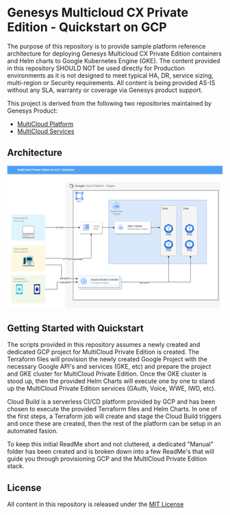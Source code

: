 # Genesys Multicloud CX Private Edition - Quickstart on GCP

The purpose of this repository is to provide sample platform reference architecture for deploying Genesys Multicloud CX Private Edition containers and Helm charts to Google Kubernetes Engine (GKE).  The content provided in this repository SHOULD NOT be used directly for Production environments as it is not designed to meet typical HA, DR, service sizing, multi-region or Security requirements.  All content is being provided AS-IS without any SLA, warranty or coverage via Genesys product support.

This project is derived from the following two repositories maintained by Genesys Product:
* [MultiCloud Platform](https://github.com/genesys/multicloud-platform)
* [MultiCloud Services](https://github.com/genesys/multicloud-services)

## Architecture

![Quickstart - User Diagram](diagrams/Quickstart-on-GCP-Quickstart-User.png)

## Getting Started with Quickstart
The scripts provided in this repository assumes a newly created and dedicated GCP project for MultiCloud Private Edition is created. The Terraform files will provision the newly created Google Project with the necessary Google API's and services (GKE, etc) and prepare the project and GKE cluster for MultiCloud Private Edition. Once the GKE cluster is stood up, then the provided Helm Charts will execute one by one to stand up the MultiCloud Private Edition services (GAuth, Voice, WWE, IWD, etc).

Cloud Build is a serverless CI/CD platform provided by GCP and has been chosen to execute the provided Terraform files and Helm Charts. In one of the first steps, a Terraform job will create and stage the Cloud Build triggers and once these are created, then the rest of the platform can be setup in an automated fasion.

To keep this initial ReadMe short and not cluttered, a dedicated "Manual" folder has been created and is broken down into a few ReadMe's that will guide you through provisioning GCP and the MultiCloud Private Edition stack. 

## License
All content in this repository is released under the [MIT License](LICENSE)